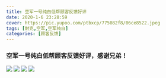 ```yaml
---
title: 空军一号纯白低帮顾客反馈好评
date: 2020-1-6 23:28:59
cover: https://pic.yupoo.com/ptbxcp/775082f8/06ce8522.jpeg
tags: [耐克,空军,空军纯白]
categories: [顾客反馈]
---
```


###  空军一号纯白低帮顾客反馈好评，感谢兄弟！
![](https://pic.yupoo.com/ptbxcp/6903beac/775a957d.jpeg)
![](https://pic.yupoo.com/ptbxcp/fc67bc7d/dd0d21cf.jpeg)
![](https://pic.yupoo.com/ptbxcp/970e6ffe/3692d3ae.jpeg)
![](https://pic.yupoo.com/ptbxcp/775082f8/06ce8522.jpeg)


